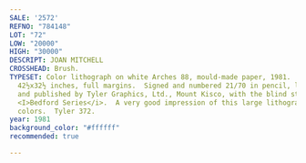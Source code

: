 ```yaml
---
SALE: '2572'
REFNO: "784148"
LOT: "72"
LOW: "20000"
HIGH: "30000"
DESCRIPT: JOAN MITCHELL
CROSSHEAD: Brush.
TYPESET: Color lithograph on white Arches 88, mould-made paper, 1981.  1080x826 mm;
  42½x32½ inches, full margins.  Signed and numbered 21/70 in pencil, lower right.  Printed
  and published by Tyler Graphics, Ltd., Mount Kisco, with the blind stamp lower right.  From
  <I>Bedford Series</i>.  A very good impression of this large lithograph with strong
  colors.  Tyler 372.
year: 1981
background_color: "#ffffff"
recommended: true

---
```

